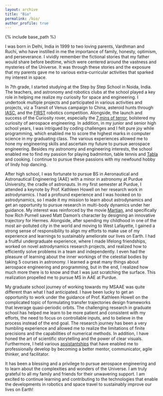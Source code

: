 ```yaml
---
layout: archive
title: "Bio"
permalink: /bio/
author_profile: true
---
```


{% include base_path %}

I was born in Delhi, India in 1999 to two loving parents, Vardhman and Ruchi, who have instilled in me the importance of family, honesty, optimism, and perseverance. I vividly remember the fictional stories that my father would share before bedtime, which were centered around the vastness and mysteries of the Universe. It was through these stories and the exposure that my parents gave me to various extra-curricular activities that sparked my interest in space. 

In 7th grade, I started studying at the Step by Step School in Noida, India. The teachers, and astronomy and robotics clubs at the school played a key role in helping me realize my curiosity for space and engineering. I undertook multiple projects and participated in various activities and projects, viz a Transit of Venus campaign to China, asteroid hunts through [IASC](http://iasc.cosmosearch.org/), and the [FIRST](https://www.firstinspires.org/robotics/frc) robotics competition. Alongside, the launch and success of the Curiosity rover, especially the [7 mins of terror](https://www.youtube.com/watch?v=Ki_Af_o9Q9s), bolstered my curiosity of aerospace engineering. In addition, in my junior and senior high school years, I was intrigued by coding challenges and I felt pure joy while programming, which enabled me to score the highest marks in computer science in my graduating class. The various experiences allowed me to hone my engineering skills and ascertain my future to pursue aerospace engineering. Besides my astronomy and engineering interests, the school enabled me to find my passion for playing badminton, table tennis and [Tabla](https://www.britannica.com/art/tabla) and cooking. I continue to pursue these passions with my newfound hobby of lindy hop dancing. 

After high school, I was fortunate to pursue BS in Aeronautical and Astronautical Engineering (AAE) with a minor in astronomy at Purdue University, the cradle of astronauts. In my first semester at Purdue, I attended a keynote by Prof. Kathleen Howell on her research work in astrodynamics. I had a profound experience and I was hooked on to astrodynamics, so I made it my mission to learn about astrodynamics and get an opportunity to pursue research in multi-body dynamics under her guidance. My interest was reinforced by the movie [Martian](https://www.imdb.com/title/tt3659388/), and specifically how Rich Purnell saved Matt Damon’s character by designing an innovative trajectory for Hermes. Alongside, after spending my childhood in one of the most air-polluted city in the world and moving to West Lafayette, I gained a strong sense of responsibility to align my efforts to make use of my experience and learnings to sustainably ameliorate our lives on Earth. I had a fruitful undergraduate experience, where I made lifelong friendships, worked on novel astrodynamics research projects, and realized how to efficiently solve problems in a team and independently. I even had the pleasure of learning about the inner workings of the celestial bodies by taking 5 courses in astronomy. I learned a great many things about aerospace engineering and programming, but in the end, I realized how much more there is to know and that I was just scratching the surface. This realization propelled me to pursue MS in AAE at Purdue. 

My graduate school journey of working towards my MSAAE was quite different than what I had anticipated. I have been lucky to get an opportunity to work under the guidance of Prof. Kathleen Howell on the complicated topic of formulating transfer trajectories design frameworks that leverage quasi-periodic orbits. The challenging research in graduate school has helped me learn to be more patient and consistent with my efforts, the need to focus on controllable inputs, and to believe in the process instead of the end goal. The research journey has been a very humbling experience and allowed me to realize the limitations of finite precisions and the capabilities of numerical methods. In addition, I have honed the art of scientific storytelling and the power of clear visuals. Furthermore, I held various [assistantships](experiences.md#assistantships--fellowship-at-purdue-univeristy) that have enabled me to professionally develop by becoming a better mentor, communicator, agile thinker, and facilitator.

It has been a blessing and a privilege to pursue aerospace engineering and to learn about the complexities and wonders of the Universe. I am truly grateful to all my family and friends for their unwavering support. I am excited to continue learning and contributing to the technologies that enable the developments in robotics and space travel to sustainably improve our lives on Earth!